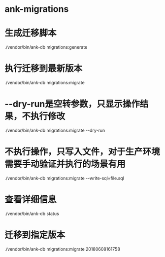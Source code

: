# ank-migrations
# 生成迁移脚本
./vendor/bin/ank-db migrations:generate
# 执行迁移到最新版本
./vendor/bin/ank-db migrations:migrate
# --dry-run是空转参数，只显示操作结果，不执行修改
./vendor/bin/ank-db migrations:migrate --dry-run
# 不执行操作，只写入文件，对于生产环境需要手动验证并执行的场景有用
./vendor/bin/ank-db migrations:migrate --write-sql=file.sql
# 查看详细信息
./vendor/bin/ank-db status
# 迁移到指定版本
./vendor/bin/ank-db migrations:migrate 20180608161758
